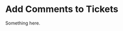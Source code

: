 [title]: # (Add Comments to Tickets)
[tags]: # (XXX)
[priority]: # (5994)
# Add Comments to Tickets
Something here.
